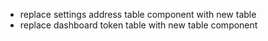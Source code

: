 * replace settings address table component with new table
* replace dashboard token table with new table component
